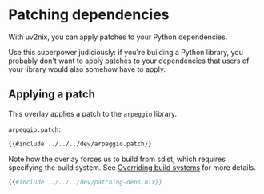 # Patching dependencies

With uv2nix, you can apply patches to your Python dependencies.

Use this superpower judiciously: if you're building a Python library, you probably don't want to apply patches to your dependencies that users of your library would also somehow have to apply.

## Applying a patch

This overlay applies a patch to the `arpeggio` library.

`arpeggio.patch`:

```diff
{{#include ../../../dev/arpeggio.patch}}
```

Note how the overlay forces us to build from sdist, which requires specifying the build system. See [Overriding build systems](./overriding-build-systems.md) for more details.

```nix
{{#include ../../../dev/patching-deps.nix}}
```
